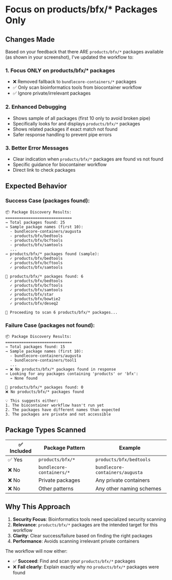 # Focus on products/bfx/* Packages Only

## Changes Made

Based on your feedback that there ARE `products/bfx/*` packages available (as shown in your screenshot), I've updated the workflow to:

### 1. Focus ONLY on products/bfx/* packages
- ❌ Removed fallback to `bundlecore-containers/*` packages
- ✅ Only scan bioinformatics tools from biocontainer workflow
- ✅ Ignore private/irrelevant packages

### 2. Enhanced Debugging
- Shows sample of all packages (first 10 only to avoid broken pipe)
- Specifically looks for and displays `products/bfx/*` packages
- Shows related packages if exact match not found
- Safer response handling to prevent pipe errors

### 3. Better Error Messages
- Clear indication when `products/bfx/*` packages are found vs not found
- Specific guidance for biocontainer workflow
- Direct link to check packages

## Expected Behavior

### Success Case (packages found):
```
📦 Package Discovery Results:
=============================
→ Total packages found: 25
→ Sample package names (first 10):
  - bundlecore-containers/augusta
  - products/bfx/bedtools
  - products/bfx/bcftools
  - products/bfx/samtools
  ...
→ products/bfx/* packages found (sample):
  ✓ products/bfx/bedtools
  ✓ products/bfx/bcftools
  ✓ products/bfx/samtools

🎯 products/bfx/* packages found: 6
  ✓ products/bfx/bedtools
  ✓ products/bfx/bcftools
  ✓ products/bfx/samtools
  ✓ products/bfx/star
  ✓ products/bfx/bowtie2
  ✓ products/bfx/deseq2

🚀 Proceeding to scan 6 products/bfx/* packages...
```

### Failure Case (packages not found):
```
📦 Package Discovery Results:
=============================
→ Total packages found: 15
→ Sample package names (first 10):
  - bundlecore-containers/augusta
  - bundlecore-containers/tool1
  ...
→ ❌ No products/bfx/* packages found in response
→ Looking for any packages containing 'products' or 'bfx':
  → None found

🎯 products/bfx/* packages found: 0
❌ No products/bfx/* packages found

💡 This suggests either:
1. The biocontainer workflow hasn't run yet
2. The packages have different names than expected
3. The packages are private and not accessible
```

## Package Types Scanned

| ✅ Included | Package Pattern | Example |
|-------------|----------------|---------|
| ✅ Yes | `products/bfx/*` | `products/bfx/bedtools` |
| ❌ No | `bundlecore-containers/*` | `bundlecore-containers/augusta` |
| ❌ No | Private packages | Any private containers |
| ❌ No | Other patterns | Any other naming schemes |

## Why This Approach

1. **Security Focus**: Bioinformatics tools need specialized security scanning
2. **Relevance**: `products/bfx/*` packages are the intended target for this workflow
3. **Clarity**: Clear success/failure based on finding the right packages
4. **Performance**: Avoids scanning irrelevant private containers

The workflow will now either:
- ✅ **Succeed**: Find and scan your `products/bfx/*` packages
- ❌ **Fail clearly**: Explain exactly why no `products/bfx/*` packages were found